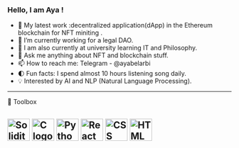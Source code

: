 ### Hello, I am Aya ! 

- 🔭 My latest work :decentralized application(dApp) in the Ethereum blockchain for NFT miniting . 
- 🌱 I’m currently working for a legal DAO.  
- 🌱 I am also currently at university learning IT and Philosophy. 
- 💬 Ask me anything about NFT and blockchain stuff. 
- 📫 How to reach me: Telegram - @ayabelarbi
- 🌓 Fun facts: I spend almost 10 hours listening song daily. 
- 💡 Interested by AI and NLP (Natural Language Processing). 
---

🧰 Toolbox

<img src="https://cdn.worldvectorlogo.com/logos/solidity.svg" alt="Solidity Logo" width="50" height="50"/> <img src="https://cdn.worldvectorlogo.com/logos/c-1.svg" alt="C logo" width="50" height="50"/> <img src="https://cdn.worldvectorlogo.com/logos/python-4.svg" alt="Python logo" width="50" height="50" />  <img src="https://cdn.worldvectorlogo.com/logos/react-2.svg" alt="React Logo" width="50" height="50" />  <img src="https://cdn.worldvectorlogo.com/logos/css-3.svg" alt="CSS Logo" width="50" height="50" />  <img src="https://cdn.worldvectorlogo.com/logos/html-1.svg" alt="HTML Logo" width="50" height="50" /> 
---
